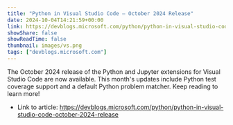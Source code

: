 ```yaml
---
title: "Python in Visual Studio Code – October 2024 Release"
date: 2024-10-04T14:21:59+00:00
link: https://devblogs.microsoft.com/python/python-in-visual-studio-code-october-2024-release
showShare: false
showReadTime: false
thumbnail: images/vs.png
tags: ["devblogs.microsoft.com"]
---
```

The October 2024 release of the Python and Jupyter extensions for Visual Studio Code are now available. This month's updates include Python test coverage support and a default Python problem matcher. Keep reading to learn more!

- Link to article: https://devblogs.microsoft.com/python/python-in-visual-studio-code-october-2024-release